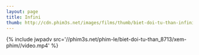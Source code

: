 ```yaml
---
layout: page
title: Infini
thumb: http://cdn.phim3s.net/images/films/thumb/biet-doi-tu-than-infini-2015.jpg
---
```

{% include jwpadv src='//phim3s.net/phim-le/biet-doi-tu-than_8713/xem-phim//video.mp4' %}